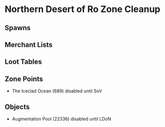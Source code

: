 # Northern Desert of Ro Zone Cleanup

## Spawns

## Merchant Lists

## Loot Tables

## Zone Points
 * The Iceclad Ocean (689) disabled until SoV

## Objects

* Augmentation Pool (22336) disabled until LDoN